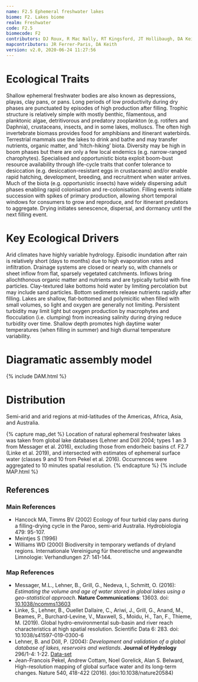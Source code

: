 ```yaml
---
name: F2.5 Ephemeral freshwater lakes
biome: F2. Lakes biome
realm: Freshwater
code: F2.5
biomecode: F2
contributors: DJ Roux, R Mac Nally, RT Kingsford, JT Hollibaugh, DA Keith
mapcontributors: JR Ferrer-Paris, DA Keith
version: v2.0, 2020-06-24 11:27:56
---
```

# Ecological Traits
 
Shallow ephemeral freshwater bodies are also known as depressions, playas, clay pans, or pans. Long periods of low productivity during dry phases are punctuated by episodes of high production after filling. Trophic structure is relatively simple with mostly benthic, filamentous, and planktonic algae, detritivorous and predatory zooplankton (e.g. rotifers and Daphnia), crustaceans, insects, and in some lakes, molluscs. The often high invertebrate biomass provides food for amphibians and itinerant waterbirds. Terrestrial mammals use the lakes to drink and bathe and may transfer nutrients, organic matter, and ’hitch-hiking’ biota. Diversity may be high in boom phases but there are only a few local endemics (e.g. narrow-ranged charophytes). Specialised and opportunistic biota exploit boom-bust resource availability through life-cycle traits that confer tolerance to desiccation (e.g. desiccation-resistant eggs in crustaceans) and/or enable rapid hatching, development, breeding, and recruitment when water arrives. Much of the biota (e.g. opportunistic insects) have widely dispersing adult phases enabling rapid colonisation and re-colonisation. Filling events initiate succession with spikes of primary production, allowing short temporal windows for consumers to grow and reproduce, and for itinerant predators to aggregate. Drying initiates senescence, dispersal, and dormancy until the next filling event.
 
# Key Ecological Drivers
 
Arid climates have highly variable hydrology. Episodic inundation after rain is relatively short (days to months) due to high evaporation rates and infiltration. Drainage systems are closed or nearly so, with channels or sheet inflow from flat, sparsely vegetated catchments. Inflows bring allochthonous organic matter and nutrients and are typically turbid with fine particles. Clay-textured lake bottoms hold water by limiting percolation but may include sand particles. Bottom sediments release nutrients rapidly after filling. Lakes are shallow, flat-bottomed and polymicitic when filled with small volumes, so light and oxygen are generally not limiting. Persistent turbidity may limit light but oxygen production by macrophytes and flocculation (i.e. clumping) from increasing salinity during drying reduce turbidity over time. Shallow depth promotes high daytime water temperatures (when filling in summer) and high diurnal temperature variability.
 
# Diagramatic assembly model
 
{% include DAM.html %}
 
# Distribution
 
Semi-arid and arid regions at mid-latitudes of the Americas, Africa, Asia, and Australia. 

{% capture map_det %}
Location of natural ephemeral freshwater lakes was taken from global lake databases (Lehner and Döll 2004; types 1 an 3 from Messager et al. 2016), excluding those from endorheic basins cf. F2.7 (Linke et al. 2019), and intersected with estimates of ephemeral surface water (classes 9 and 10 from Pekel et al. 2016). Occurrences were aggregated to 10 minutes spatial resolution.
{% endcapture %}
{% include MAP.html %}

## References
### Main References
* Hancock MA, Timms BV (2002) Ecology of four turbid clay pans during a filling-drying cycle in the Paroo, semi-arid Australia. Hydrobiologia 479: 95-107.
* Meintjes S (1996)
* Williams WD (2000) Biodiversity in temporary wetlands of dryland regions. Internationale Vereinigung für theoretische und angewandte Limnologie: Verhandlungen 27: 141-144.
### Map References
* Messager, M.L., Lehner, B., Grill, G., Nedeva, I., Schmitt, O. (2016): *Estimating the volume and age of water stored in global lakes using a geo-statistical approach*. **Nature Communications**: 13603. doi: [10.1038/ncomms13603](http://doi.org/10.1038/ncomms13603)
* Linke, S., Lehner, B., Ouellet Dallaire, C., Ariwi, J., Grill, G., Anand, M., Beames, P., Burchard-Levine, V., Maxwell, S., Moidu, H., Tan, F., Thieme, M. (2019). Global hydro-environmental sub-basin and river reach characteristics at high spatial resolution. Scientific Data 6: 283. doi: 10.1038/s41597-019-0300-6
* Lehner, B. and Döll, P. (2004): *Development and validation of a global database of lakes, reservoirs and wetlands*. **Journal of Hydrology** 296/1-4: 1-22. [Data-set](https://www.worldwildlife.org/pages/global-lakes-and-wetlands-database)
* Jean-Francois Pekel, Andrew Cottam, Noel Gorelick, Alan S. Belward, High-resolution mapping of global surface water and its long-term changes. Nature 540, 418-422 (2016). (doi:10.1038/nature20584)
